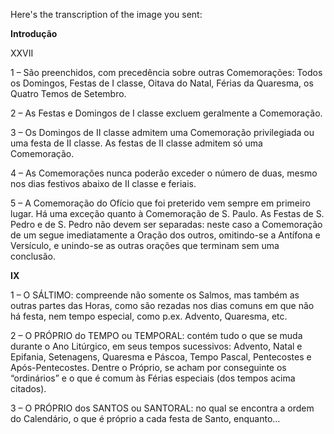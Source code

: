 Here's the transcription of the image you sent:

**Introdução**

XXVII

1 – São preenchidos, com precedência sobre outras Comemorações: Todos os Domingos, Festas de I classe, Oitava do Natal, Férias da Quaresma, os Quatro Temos de Setembro.

2 – As Festas e Domingos de I classe excluem geralmente a Comemoração.

3 – Os Domingos de II classe admitem uma Comemoração privilegiada ou uma festa de II classe. As festas de II classe admitem só uma Comemoração.

4 – As Comemorações nunca poderão exceder o número de duas, mesmo nos dias festivos abaixo de II classe e feriais.

5 – A Comemoração do Ofício que foi preterido vem sempre em primeiro lugar. Há uma exceção quanto à Comemoração de S. Paulo. As Festas de S. Pedro e de S. Pedro não devem ser separadas: neste caso a Comemoração de um segue imediatamente a Oração dos outros, omitindo-se a Antífona e Versículo, e unindo-se as outras orações que terminam sem uma conclusão.

**IX**

1 – O SÁLTIMO: compreende não somente os Salmos, mas também as outras partes das Horas, como são rezadas nos dias comuns em que não há festa, nem tempo especial, como p.ex. Advento, Quaresma, etc.

2 – O PRÓPRIO do TEMPO ou TEMPORAL: contém tudo o que se muda durante o Ano Litúrgico, em seus tempos sucessivos: Advento, Natal e Epifania, Setenagens, Quaresma e Páscoa, Tempo Pascal, Pentecostes e Após-Pentecostes.  Dentre o Próprio, se acham por conseguinte os “ordinários”  e o que é comum às Férias especiais (dos tempos acima citados).

3 – O PRÓPRIO dos SANTOS ou SANTORAL: no qual se encontra a ordem do Calendário, o que é próprio a cada festa de Santo, enquanto...